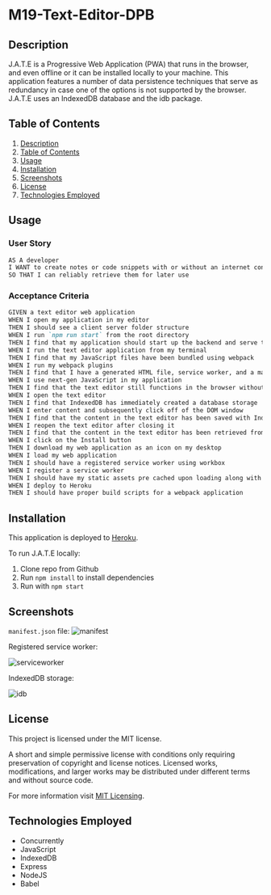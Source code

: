 # M19-Text-Editor-DPB

## Description

J.A.T.E is a Progressive Web Application (PWA) that runs in the browser, and even offline or it can be installed locally to your machine. This application features a number of data persistence techniques that serve as redundancy in case one of the options is not supported by the browser. J.A.T.E uses an IndexedDB database and the idb package.

## Table of Contents
1. [Description](#description)
2. [Table of Contents](#table-of-contents)
3. [Usage](#usage)
4. [Installation](#installation)
5. [Screenshots](#screenshots)
6. [License](#license)
7. [Technologies Employed](#technologies-employed)


## Usage
### User Story

```md
AS A developer
I WANT to create notes or code snippets with or without an internet connection
SO THAT I can reliably retrieve them for later use
```

### Acceptance Criteria 

```md
GIVEN a text editor web application
WHEN I open my application in my editor
THEN I should see a client server folder structure
WHEN I run `npm run start` from the root directory
THEN I find that my application should start up the backend and serve the client
WHEN I run the text editor application from my terminal
THEN I find that my JavaScript files have been bundled using webpack
WHEN I run my webpack plugins
THEN I find that I have a generated HTML file, service worker, and a manifest file
WHEN I use next-gen JavaScript in my application
THEN I find that the text editor still functions in the browser without errors
WHEN I open the text editor
THEN I find that IndexedDB has immediately created a database storage
WHEN I enter content and subsequently click off of the DOM window
THEN I find that the content in the text editor has been saved with IndexedDB
WHEN I reopen the text editor after closing it
THEN I find that the content in the text editor has been retrieved from our IndexedDB
WHEN I click on the Install button
THEN I download my web application as an icon on my desktop
WHEN I load my web application
THEN I should have a registered service worker using workbox
WHEN I register a service worker
THEN I should have my static assets pre cached upon loading along with subsequent pages and static assets
WHEN I deploy to Heroku
THEN I should have proper build scripts for a webpack application
```

## Installation
This application is deployed to [Heroku](https://frozen-ocean-89916.herokuapp.com/).

To run J.A.T.E locally:

1. Clone repo from Github
2. Run `npm install` to install dependencies
3. Run with `npm start`

## Screenshots

 ```manifest.json``` file:
![manifest](./assets/imgs/manifest.png)


Registered service worker:

![serviceworker](./assets/imgs/SWA.png)


IndexedDB storage:

![idb](./assets/imgs/idb.png)


## License
This project is licensed under the MIT license.

A short and simple permissive license with conditions only requiring preservation of copyright and license notices. Licensed works, modifications, and larger works may be distributed under different terms and without source code.<p/>For more information visit [MIT Licensing](https://choosealicense.com/licenses/mit/).

## Technologies Employed
* Concurrently
* JavaScript
* IndexedDB
* Express
* NodeJS
* Babel
